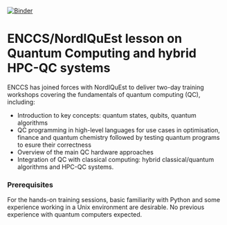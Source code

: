 [![Binder](https://mybinder.org/badge_logo.svg)](https://mybinder.org/v2/gh/ENCCS/NordIQuEst-workshop/HEAD)

# ENCCS/NordIQuEst lesson on Quantum Computing and hybrid HPC-QC systems

ENCCS has joined forces with NordIQuEst to deliver two-day training workshops 
covering the fundamentals of quantum computing (QC), including:

- Introduction to key concepts: quantum states, qubits, quantum algorithms
- QC programming in high-level languages for use cases in optimisation, finance and quantum chemistry followed by testing quantum programs to esure their correctness
- Overview of the main QC hardware approaches
- Integration of QC with classical computing: hybrid classical/quantum algorithms and HPC-QC systems.


### Prerequisites

For the hands-on training sessions, basic familiarity with Python and some experience working in a Unix environment are desirable. 
No previous experience with quantum computers expected.
